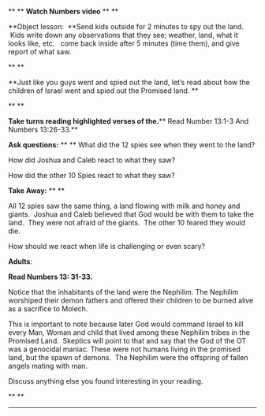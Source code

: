 **
**
**Watch Numbers video**
**
**

**Object lesson:  **Send kids outside for 2 minutes to spy out the land.  Kids write down any observations that they see; weather, land, what it looks like, etc.   come back inside after 5 minutes (time them), and give report of what saw.

**
**

**Just like you guys went and spied out the land, let’s read about how the children of Israel went and spied out the Promised land. **

**
**

**Take turns reading highlighted verses of the.**** Read Number 13:1-3 And Numbers 13:26-33.**

**Ask questions:**
**
**
What did the 12 spies see when they went to the land?

How did Joshua and Caleb react to what they saw?

How did the other 10 Spies react to what they saw?

**Take Away:**
**
**

All 12 spies saw the same thing, a land flowing with milk and honey and giants.  Joshua and Caleb believed that God would be with them to take the land.  They were not afraid of the giants.  The other 10 feared they would die.

How should we react when life is challenging or even scary?

**Adults**:

**Read Numbers 13: 31-33.**

Notice that the inhabitants of the land were the Nephilim. The Nephilim worshiped their demon fathers and offered their children to be burned alive as a sacrifice to Molech.

This is important to note because later God would command Israel to kill every Man, Woman and child that lived among these Nephilim tribes in the Promised Land.  Skeptics will point to that and say that the God of the OT was a genocidal maniac. These were not humans living in the promised land, but the spawn of demons.  The Nephilim were the offspring of fallen angels mating with man.

Discuss anything else you found interesting in your reading.

**
**
**  **